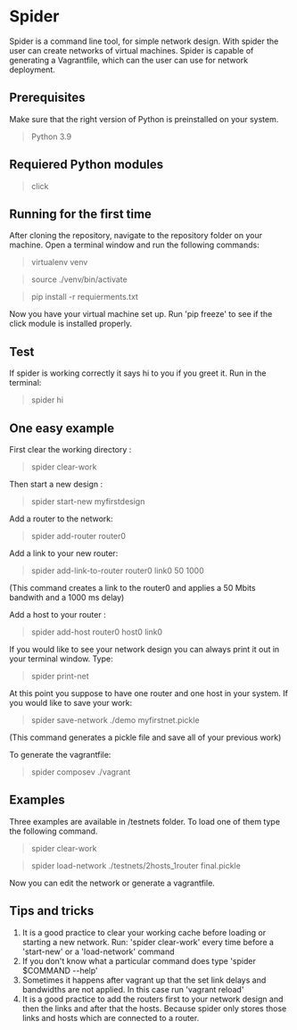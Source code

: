 # Spider

Spider is a command line tool, for simple network design. With spider the user can create networks of virtual machines. Spider is capable of generating a Vagrantfile, which can the user can use for network deployment.

## Prerequisites
Make sure that the right version of Python is preinstalled on your system.
 > Python 3.9
## Requiered Python modules
> click

## Running for the first time
After cloning the repository, navigate to the repository folder on your machine.
Open a terminal window and run the following commands:
 > virtualenv venv
 
 > source ./venv/bin/activate
 
 > pip install -r requierments.txt
 
 Now you have your virtual machine set up. Run  'pip freeze' to see if the click module is installed properly.
 
 
## Test
If spider is working correctly it says hi to you if you greet it.
Run in the terminal:

> spider hi

## One easy example
First clear the working directory :

> spider clear-work

Then start a new design :

> spider start-new myfirstdesign

Add a router to the network:

> spider add-router router0

Add a link to your new router:

> spider add-link-to-router router0 link0 50 1000

(This command creates a link to the router0 and applies a 50 Mbits bandwith and a 1000 ms delay)

Add a host to your router :
> spider add-host router0 host0 link0

If you would like to see your network design you can always print it out in your terminal window. Type:

> spider print-net

At this point you suppose to have one router and one host in your system. If you would like to save your work:

> spider save-network ./demo myfirstnet.pickle

(This command generates a pickle file and save all of your previous work)

To generate the vagrantfile:

> spider composev ./vagrant

## Examples
Three examples are available in /testnets folder. To load one of them type the following command.

> spider clear-work

> spider load-network ./testnets/2hosts_1router final.pickle

Now you can edit the network or generate a vagrantfile.

## Tips and tricks

1. It is a good practice to clear your working cache before loading or starting a new network. Run: 'spider clear-work' every time before a 'start-new' or a 'load-network' command
2. If you don't know what a particular command does type 'spider $COMMAND --help'
3. Sometimes it happens after vagrant up that the set link delays and bandwidths are not applied. In this case run 'vagrant reload'
4. It is a good practice to add the routers first to your network design and then the links and after that the hosts. Because spider only stores those links and hosts which are connected to a router.

